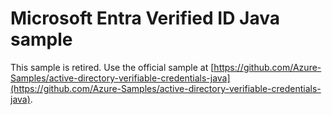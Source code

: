# Microsoft Entra Verified ID Java sample
This sample is retired. Use the official sample at [https://github.com/Azure-Samples/active-directory-verifiable-credentials-java](https://github.com/Azure-Samples/active-directory-verifiable-credentials-java).
